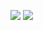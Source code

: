 ![](https://github-readme-stats.vercel.app/api?username=leieerr&show_icons=true&theme=dark&count_private=true)
![](https://stats.justsong.cn/api/bilibili/?id=392060876&theme=dark)



<!--
**leieerr/leieerr** is a ✨ _special_ ✨ repository because its `README.md` (this file) appears on your GitHub profile.

Here are some ideas to get you started:

- 🔭 I’m currently working on ...
- 🌱 I’m currently learning ...
- 👯 I’m looking to collaborate on ...
- 🤔 I’m looking for help with ...
- 💬 Ask me about ...
- 📫 How to reach me: ...
- 😄 Pronouns: ...
- ⚡ Fun fact: ...
-->
